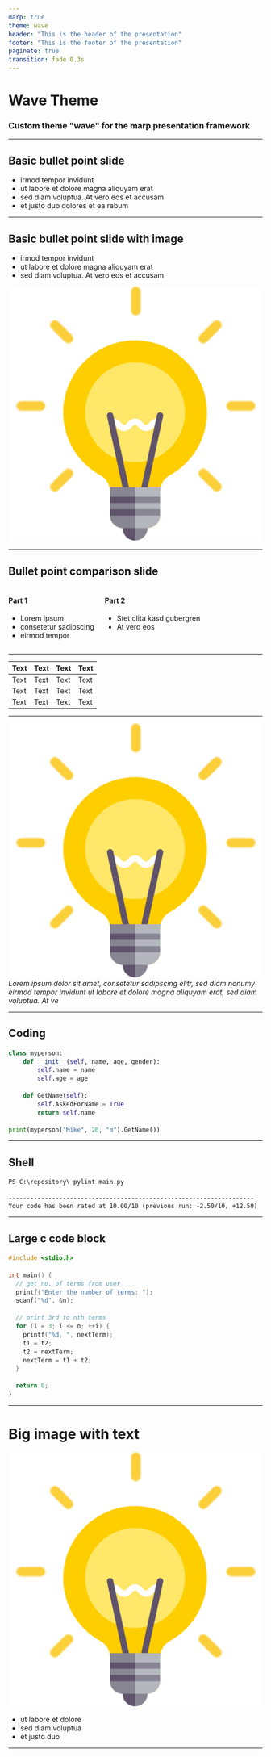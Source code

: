 ```yaml
---
marp: true
theme: wave
header: "This is the header of the presentation"
footer: "This is the footer of the presentation"
paginate: true
transition: fade 0.3s
---
```


<!-- 
_header: ""
_footer: ""
_paginate: false 
-->

# Wave Theme
### Custom theme "wave" for the marp presentation framework

---

## Basic bullet point slide
- irmod tempor invidunt
- ut labore et dolore magna aliquyam erat
- sed diam voluptua. At vero eos et accusam
- et justo duo dolores et ea rebum

---

## Basic bullet point slide with image
- irmod tempor invidunt
- ut labore et dolore magna aliquyam erat
- sed diam voluptua. At vero eos et accusam

![bg right:40% width:400](icon.png)

---

## Bullet point comparison slide

<div class = "columns">
<div>

#### Part 1
- Lorem ipsum 
- consetetur sadipscing
- eirmod tempor

</div>
<div>

#### Part 2
- Stet clita kasd gubergren
- At vero eos 

</div>
</div>

---

Text | Text | Text | Text 
-----|------|------|------
Text | Text | Text | Text  
Text | Text | Text | Text  
Text | Text | Text | Text    

---

<!-- _footer: "" -->
![bg left:25% width:200](icon.png)
_Lorem ipsum dolor sit amet, consetetur sadipscing elitr, sed diam nonumy eirmod tempor invidunt ut labore et dolore magna aliquyam erat, sed diam voluptua. At ve_

---

## Coding
```python
class myperson:
    def __init__(self, name, age, gender):
        self.name = name
        self.age = age

    def GetName(self):
        self.AskedForName = True
        return self.name

print(myperson("Mike", 20, "m").GetName())
```

---

## Shell
```
PS C:\repository\ pylint main.py

--------------------------------------------------------------------
Your code has been rated at 10.00/10 (previous run: -2.50/10, +12.50) 
```

---

## Large c code block
```c
#include <stdio.h>

int main() {
  // get no. of terms from user
  printf("Enter the number of terms: ");
  scanf("%d", &n);

  // print 3rd to nth terms
  for (i = 3; i <= n; ++i) {
    printf("%d, ", nextTerm);
    t1 = t2;
    t2 = nextTerm;
    nextTerm = t1 + t2;
  }

  return 0;
}
```

---

# Big image with text
![bg right width:500px](./icon.png)

- ut labore et dolore 
- sed diam voluptua
- et justo duo 

---
